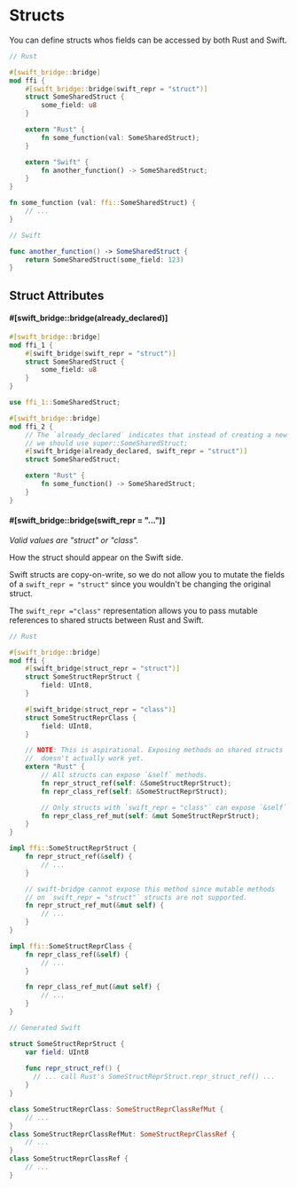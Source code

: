 # Structs

You can define structs whos fields can be accessed by both Rust and Swift.

```rust
// Rust

#[swift_bridge::bridge]
mod ffi {
    #[swift_bridge::bridge(swift_repr = "struct")]
    struct SomeSharedStruct {
        some_field: u8
    }

    extern "Rust" {
        fn some_function(val: SomeSharedStruct);
    }

    extern "Swift" {
        fn another_function() -> SomeSharedStruct;
    }
}

fn some_function (val: ffi::SomeSharedStruct) {
    // ...
}
```

```swift
// Swift 

func another_function() -> SomeSharedStruct {
    return SomeSharedStruct(some_field: 123)
}
```

## Struct Attributes

#### #[swift_bridge::bridge(already_declared)]

```rust
#[swift_bridge::bridge]
mod ffi_1 {
    #[swift_bridge(swift_repr = "struct")]
    struct SomeSharedStruct {
        some_field: u8
    }
}

use ffi_1::SomeSharedStruct;

#[swift_bridge::bridge]
mod ffi_2 {
    // The `already_declared` indicates that instead of creating a new Struct
    // we should use super::SomeSharedStruct;
    #[swift_bridge(already_declared, swift_repr = "struct")]
    struct SomeSharedStruct;

    extern "Rust" {
        fn some_function() -> SomeSharedStruct;
    }
}
```

#### #[swift_bridge::bridge(swift_repr = "...")]

_Valid values are "struct" or "class"._

How the struct should appear on the Swift side.

Swift structs are copy-on-write, so we do not allow you to mutate the fields of a `swift_repr = "struct"`
since you wouldn't be changing the original struct.

The `swift_repr ="class"` representation allows you to pass mutable references to shared structs between Rust and Swift.

```rust
// Rust

#[swift_bridge::bridge]
mod ffi {
    #[swift_bridge(struct_repr = "struct")]
    struct SomeStructReprStruct {
        field: UInt8,
    }

    #[swift_bridge(struct_repr = "class")]
    struct SomeStructReprClass {
        field: UInt8,
    }

    // NOTE: This is aspirational. Exposing methods on shared structs
    //  doesn't actually work yet.
    extern "Rust" {
        // All structs can expose `&self` methods.
        fn repr_struct_ref(self: &SomeStructReprStruct);
        fn repr_class_ref(self: &SomeStructReprStruct);

        // Only structs with `swift_repr = "class"` can expose `&self` methods.
        fn repr_class_ref_mut(self: &mut SomeStructReprStruct);
    }
}

impl ffi::SomeStructReprStruct {
    fn repr_struct_ref(&self) {
        // ...
    }

    // swift-bridge cannot expose this method since mutable methods
    // on `swift_repr = "struct"` structs are not supported.
    fn repr_struct_ref_mut(&mut self) {
        // ...
    }
}

impl ffi::SomeStructReprClass {
    fn repr_class_ref(&self) {
        // ...
    }

    fn repr_class_ref_mut(&mut self) {
        // ...
    }
}
```

```swift
// Generated Swift

struct SomeStructReprStruct {
    var field: UInt8
    
    func repr_struct_ref() {
      // ... call Rust's SomeStructReprStruct.repr_struct_ref() ...
    }
}

class SomeStructReprClass: SomeStructReprClassRefMut {
    // ...
}
class SomeStructReprClassRefMut: SomeStructReprClassRef {
    // ...
}
class SomeStructReprClassRef {
    // ...
}
```
